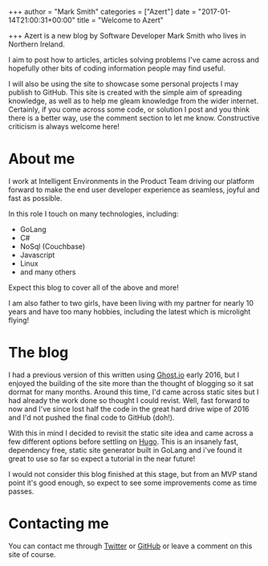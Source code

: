 +++
author = "Mark Smith"
categories = ["Azert"]
date = "2017-01-14T21:00:31+00:00"
title = "Welcome to Azert"

+++
Azert is a new blog by Software Developer Mark Smith who lives in Northern Ireland.

I aim to post how to articles, articles solving problems I've came across and hopefully other bits of coding information people may find useful.

I will also be using the site to showcase some personal projects I may publish to GitHub. This site is created with the simple aim of spreading knowledge, as well as to help me gleam knowledge from the wider internet. Certainly, if you come across some code, or solution I post and you think there is a better way, use the comment section to let me know. Constructive criticism is always welcome here!

# About me

I work at Intelligent Environments in the Product Team driving our platform forward to make the end user developer experience as seamless, joyful and fast as possible.

In this role I touch on many technologies, including:

 * GoLang
 * C#
 * NoSql (Couchbase)
 * Javascript
 * Linux
 * and many others

 Expect this blog to cover all of the above and more!

 I am also father to two girls, have been living with my partner for nearly 10 years and have too many hobbies, including the latest which is microlight flying!

# The blog

 I had a previous version of this written using [Ghost.io](https://ghost.io) early 2016, but I enjoyed the building of the site more than the thought of blogging so it sat dormat for many months. Around this time, I'd came across static sites but I had already the work done so thought I could revist. Well, fast forward to now and I've since lost half the code in the great hard drive wipe of 2016 and I'd not pushed the final code to GitHub (doh!).

 With this in mind I decided to revisit the static site idea and came across a few different options before settling on [Hugo](https://gohugo.io). This is an insanely fast, dependency free, static site generator built in GoLang and i've found it great to use so far so expect a tutorial in the near future!

 I would not consider this blog finished at this stage, but from an MVP stand point it's good enough, so expect to see some improvements come as time passes.

 # Contacting me

 You can contact me through [Twitter](https://twitter.com/azert-software) or [GitHub](https://GitHub.com/azert-software) or leave a comment on this site of course.